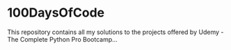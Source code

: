 # 100DaysOfCode
This repository contains all my solutions to the projects offered by Udemy - The Complete Python Pro Bootcamp...
